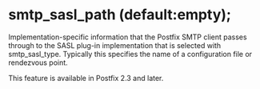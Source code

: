 # smtp_sasl_path (default:empty); 

 Implementation-specific information that the Postfix SMTP client
passes through to
the SASL plug-in implementation that is selected with
smtp_sasl_type.  Typically this specifies the name of a
configuration file or rendezvous point. 

 This feature is available in Postfix 2.3 and later. 


